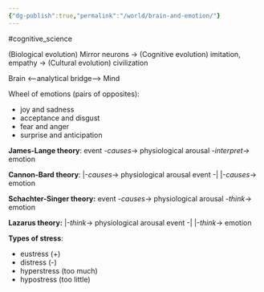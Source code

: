 ```yaml
---
{"dg-publish":true,"permalink":"/world/brain-and-emotion/"}
---
```


#cognitive_science 

(Biological evolution) Mirror neurons -> (Cognitive evolution) imitation, empathy -> (Cultural evolution) civilization

Brain <--analytical bridge--> Mind

Wheel of emotions (pairs of opposites):
- joy and sadness
- acceptance and disgust
- fear and anger
- surprise and anticipation

**James-Lange theory**: 
event -*causes*-> physiological arousal -*interpret*-> emotion

**Cannon-Bard theory**: 
        |-*causes*-> physiological arousal
event -|
        |-*causes*-> emotion

**Schachter-Singer theory:**
event -*causes*-> physiological arousal -*think*-> emotion

**Lazarus theory:**
        |-*think*-> physiological arousal
event -|
        |-*think*-> emotion

**Types of stress**:
- eustress (+)
- distress (-)
- hyperstress (too much)
- hypostress (too little)

